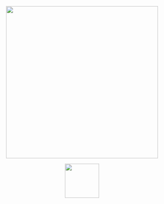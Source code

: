 <p align="center"><a href="https://t.me/MaX_Bots"><img src="https://telegra.ph/file/a53d26e77b9648ede9839.png" width="400"></a></p>
<p align="center">

<p align="center"><a href="https://t.me/MaX_Bots"><img src="https://telegra.ph/file/9c14baf03fd7ee23c3102.png" width="90"></a></p>
<p align="center">
